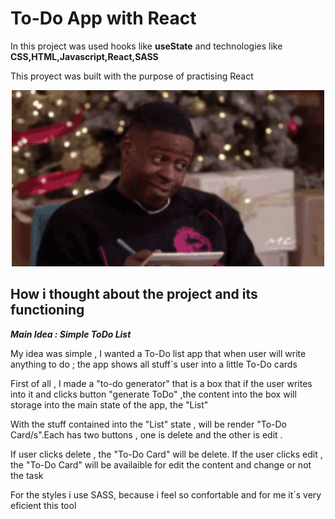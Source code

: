 # To-Do App with React

In this project  was used hooks like **useState** and technologies like **CSS,HTML,Javascript,React,SASS**

This proyect was built with the purpose of practising React
 
<p align="center">
<img width="500px" heigth="500px" src="./todo/src/assets/taking-notes.gif" alt="person taking notes">
</p>

## How i thought about the project and its functioning

**_Main Idea : Simple ToDo List_**

My idea was simple , I wanted a To-Do list app that when user will write anything to do ; the app shows  all stuff´s user into a little To-Do cards

First of all , I made a "to-do generator" that is a box that if the user writes into it and clicks button "generate ToDo" ,the content into the box will storage into the main state of the app, the  "List"

With the stuff contained into the "List" state , will be render "To-Do Card/s".Each has two buttons , one is delete and the other is edit .

If user clicks delete , the "To-Do Card" will be delete. If the user clicks edit , the "To-Do Card" will be availaible for edit the content and change or not the task

For the styles i use SASS, because i feel so confortable and for me it´s very eficient this tool